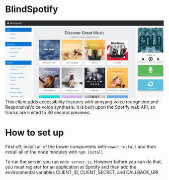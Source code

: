 # BlindSpotify

![img](./client/img/Capture2.PNG)
This client adds accessibility features with annyang voice recognition and ResponsiveVoice voice synthesis.  It is built upon the Spotify web API, so tracks are limited to 30 second previews.

# How to set up
First off, install all of the bower components with 
`bower install`
and then install all of the node modules with
`npm install`

To run the server, you run `node server.js`.  However before you can do that, you must register for an application at Spotify and then add the environmental variables CLIENT_ID, CLIENT_SECRET, and CALLBACK_URI

